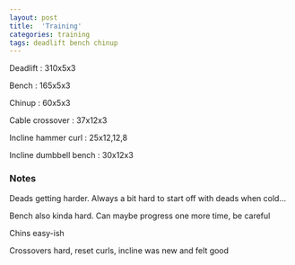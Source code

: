 ```yaml
---
layout: post
title:  'Training'
categories: training
tags: deadlift bench chinup
---
```


Deadlift  : 310x5x3

Bench : 165x5x3

Chinup  : 60x5x3

Cable crossover : 37x12x3

Incline hammer curl : 25x12,12,8

Incline dumbbell bench  : 30x12x3

### Notes

Deads getting harder. Always a bit hard to start off with deads when cold...

Bench also kinda hard. Can maybe progress one more time, be careful

Chins easy-ish

Crossovers hard, reset curls, incline was new and felt good
